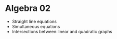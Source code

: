 # Algebra 02

* Straight line equations
* Simultaneous equations
* Intersections between linear and quadratic graphs
